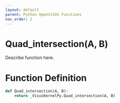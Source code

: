 ```yaml
---
layout: default
parent: Python OpenViSUS Functions
nav_order: 2
---
```


# Quad_intersection(A, B)

Describe function here.

# Function Definition

```python
def Quad_intersection(A, B):
    return _VisusKernelPy.Quad_intersection(A, B)
```